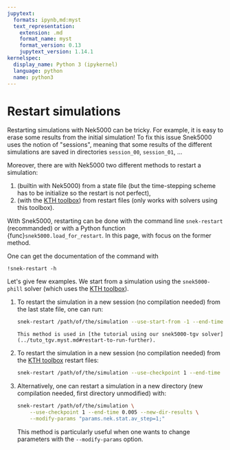 ```yaml
---
jupytext:
  formats: ipynb,md:myst
  text_representation:
    extension: .md
    format_name: myst
    format_version: 0.13
    jupytext_version: 1.14.1
kernelspec:
  display_name: Python 3 (ipykernel)
  language: python
  name: python3
---
```


# Restart simulations

Restarting simulations with Nek5000 can be tricky. For example, it is easy to erase some
results from the initial simulation! To fix this issue Snek5000 uses the notion of
"sessions", meaning that some results of the different simulations are saved in
directories `session_00`, `session_01`, ...

Moreover, there are with Nek5000 two different methods to restart a simulation:

1. (builtin with Nek5000) from a state file (but the time-stepping scheme has to be
   initialize so the restart is not perfect),
1. (with the [KTH toolbox]) from restart files (only works with solvers using this
   toolbox).

With Snek5000, restarting can be done with the command line `snek-restart` (recommanded)
or with a Python function {func}`snek5000.load_for_restart`. In this page, with focus on
the former method.

One can get the documentation of the command with

```{code-cell} ipython3
!snek-restart -h
```

Let's give few examples. We start from a simulation using the `snek5000-phill` solver
(which uses the [KTH toolbox]).

1. To restart the simulation in a new session (no compilation needed) from the last
   state file, one can run:

   ```bash
   snek-restart /path/of/the/simulation --use-start-from -1 --end-time 0.005
   ```

   ```{note}
   This method is used in [the tutorial using our snek5000-tgv solver](../tuto_tgv.myst.md#restart-to-run-further).
   ```

1. To restart the simulation in a new session (no compilation needed) from the
   [KTH toolbox] restart files:

   ```bash
   snek-restart /path/of/the/simulation --use-checkpoint 1 --end-time 0.005
   ```

1. Alternatively, one can restart a simulation in a new directory (new compilation
   needed, first directory unmodified) with:

   ```bash
   snek-restart /path/of/the/simulation \
       --use-checkpoint 1 --end-time 0.005 --new-dir-results \
       --modify-params "params.nek.stat.av_step=1;"
   ```

   This method is particularly useful when one wants to change parameters with the
   `--modify-params` option.

[kth toolbox]: https://github.com/KTH-Nek5000/KTH_Toolbox
